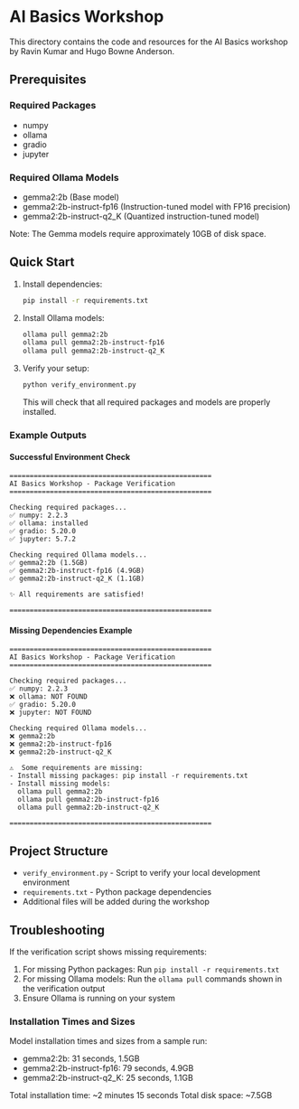 # AI Basics Workshop

This directory contains the code and resources for the AI Basics workshop by Ravin Kumar and Hugo Bowne Anderson.

## Prerequisites

### Required Packages

- numpy
- ollama
- gradio
- jupyter

### Required Ollama Models

- gemma2:2b (Base model)
- gemma2:2b-instruct-fp16 (Instruction-tuned model with FP16 precision)
- gemma2:2b-instruct-q2_K (Quantized instruction-tuned model)

Note: The Gemma models require approximately 10GB of disk space.

## Quick Start

1. Install dependencies:

   ```bash
   pip install -r requirements.txt
   ```

2. Install Ollama models:

   ```bash
   ollama pull gemma2:2b
   ollama pull gemma2:2b-instruct-fp16
   ollama pull gemma2:2b-instruct-q2_K
   ```

3. Verify your setup:

   ```bash
   python verify_environment.py
   ```

   This will check that all required packages and models are properly installed.

### Example Outputs

#### Successful Environment Check

```
==================================================
AI Basics Workshop - Package Verification
==================================================

Checking required packages...
✅ numpy: 2.2.3
✅ ollama: installed
✅ gradio: 5.20.0
✅ jupyter: 5.7.2

Checking required Ollama models...
✅ gemma2:2b (1.5GB)
✅ gemma2:2b-instruct-fp16 (4.9GB)
✅ gemma2:2b-instruct-q2_K (1.1GB)

✨ All requirements are satisfied!

==================================================
```

#### Missing Dependencies Example

```
==================================================
AI Basics Workshop - Package Verification
==================================================

Checking required packages...
✅ numpy: 2.2.3
❌ ollama: NOT FOUND
✅ gradio: 5.20.0
❌ jupyter: NOT FOUND

Checking required Ollama models...
❌ gemma2:2b
❌ gemma2:2b-instruct-fp16
❌ gemma2:2b-instruct-q2_K

⚠️  Some requirements are missing:
- Install missing packages: pip install -r requirements.txt
- Install missing models:
  ollama pull gemma2:2b
  ollama pull gemma2:2b-instruct-fp16
  ollama pull gemma2:2b-instruct-q2_K

==================================================
```

## Project Structure

- `verify_environment.py` - Script to verify your local development environment
- `requirements.txt` - Python package dependencies
- Additional files will be added during the workshop

## Troubleshooting

If the verification script shows missing requirements:

1. For missing Python packages: Run `pip install -r requirements.txt`
2. For missing Ollama models: Run the `ollama pull` commands shown in the verification output
3. Ensure Ollama is running on your system

### Installation Times and Sizes

Model installation times and sizes from a sample run:

- gemma2:2b: 31 seconds, 1.5GB
- gemma2:2b-instruct-fp16: 79 seconds, 4.9GB
- gemma2:2b-instruct-q2_K: 25 seconds, 1.1GB

Total installation time: ~2 minutes 15 seconds
Total disk space: ~7.5GB
